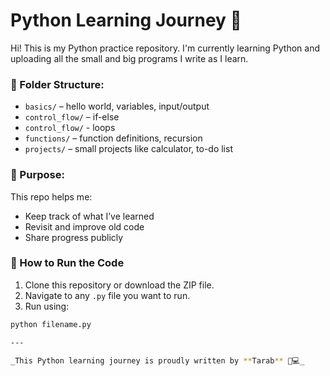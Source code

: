 # Python Learning Journey 🐍

Hi! This is my Python practice repository. I'm currently learning Python and uploading all the small and big programs I write as I learn.

### 📁 Folder Structure:

- `basics/` – hello world, variables, input/output
- `control_flow/` – if-else
- `control_flow/` - loops
- `functions/` – function definitions, recursion
- `projects/` – small projects like calculator, to-do list

### 🧠 Purpose:
This repo helps me:
- Keep track of what I’ve learned
- Revisit and improve old code
- Share progress publicly

### 🚀 How to Run the Code

1. Clone this repository or download the ZIP file.
2. Navigate to any `.py` file you want to run.
3. Run using:

```bash
python filename.py

---

_This Python learning journey is proudly written by **Tarab** 🐍💻_
